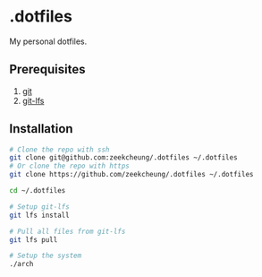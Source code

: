 # .dotfiles

My personal dotfiles.

## Prerequisites

1. [git](https://git-scm.com/)
2. [git-lfs](https://git-lfs.com/)

## Installation

```bash
# Clone the repo with ssh
git clone git@github.com:zeekcheung/.dotfiles ~/.dotfiles
# Or clone the repo with https
git clone https://github.com/zeekcheung/.dotfiles ~/.dotfiles

cd ~/.dotfiles

# Setup git-lfs
git lfs install

# Pull all files from git-lfs
git lfs pull

# Setup the system
./arch
```
